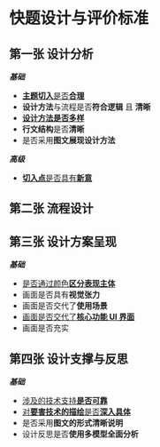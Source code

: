 # 快题设计与评价标准

## 第一张 设计分析

**_基础_**

- [**主题切入**是否**合理**](背景导读和切入.md)
- **设计方法**与流程是否**符合逻辑** 且 **清晰**
- [**设计方法是否多样**](设计方法.md)
- **行文结构**是否**清晰**
- 是否采用**图文展现设计方法**

**_高级_**

- [**切入点**是否具有**新意**](主题切入.md)

## 第二张 流程设计

## 第三张 设计方案呈现

**_基础_**

- [是否通过颜色**区分表现主体**](区分主体的方法.md)
- 画面是否具有**视觉张力**
- 画面是否交代了**使用场景**
- [画面是否交代了**核心功能 UI 界面**](UI元素呈现.md)
- 画面是否充实

## 第四张 设计支撑与反思

**_基础_**

- [涉及的技术支持**是否可靠**](技术概览.md)
- [对**要害技术的描绘**是否**深入具体**](技术细节/)
- 是否采用**图文的形式清晰说明**
- 设计反思是否**使用多模型全面分析**
